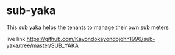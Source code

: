 # sub-yaka
This sub yaka helps the tenants to manage their own sub meters


live link
https://github.com/Kayondokayondojohn1996/sub-yaka/tree/master/SUB_YAKA
